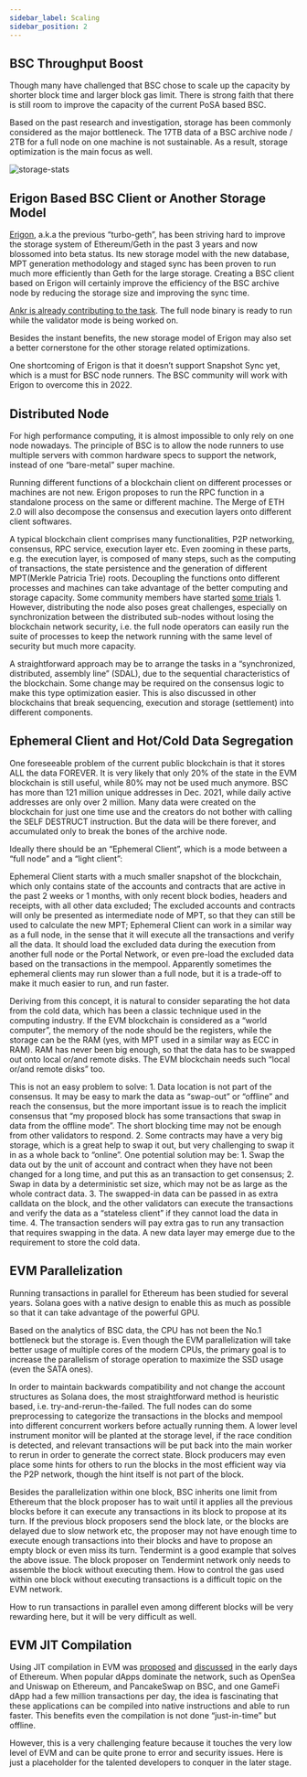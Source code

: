```yaml
---
sidebar_label: Scaling
sidebar_position: 2
---
```


## BSC Throughput Boost

Though many have challenged that BSC chose to scale up the capacity by shorter block time and larger block gas limit. There is strong faith that there is still room to improve the capacity of the current PoSA based BSC.

Based on the past research and investigation, storage has been commonly considered as the major bottleneck. The 17TB data of a BSC archive node / 2TB for a full node on one machine is not sustainable. As a result, storage optimization is the main focus as well.

![storage-stats](https://aws1.discourse-cdn.com/standard11/uploads/binancesmartchain1/original/1X/d177780f6baa8cfe6c6b5761b08b980d51cabcee.jpeg)

## Erigon Based BSC Client or Another Storage Model
[Erigon](https://github.com/ledgerwatch/erigon), a.k.a the previous “turbo-geth”, has been striving hard to improve the storage system of Ethereum/Geth in the past 3 years and now blossomed into beta status. Its new storage model with the new database, MPT generation methodology and staged sync has been proven to run much more efficiently than Geth for the large storage. Creating a BSC client based on Erigon will certainly improve the efficiency of the BSC archive node by reducing the storage size and improving the sync time.

[Ankr is already contributing to the task](https://github.com/binance-chain/bsc-erigon). The full node binary is ready to run while the validator mode is being worked on.

Besides the instant benefits, the new storage model of Erigon may also set a better cornerstone for the other storage related optimizations.

One shortcoming of Erigon is that it doesn’t support Snapshot Sync yet, which is a must for BSC node runners. The BSC community will work with Erigon to overcome this in 2022.

## Distributed Node
For high performance computing, it is almost impossible to only rely on one node nowadays. The principle of BSC is to allow the node runners to use multiple servers with common hardware specs to support the network, instead of one “bare-metal” super machine.

Running different functions of a blockchain client on different processes or machines are not new. Erigon proposes to run the RPC function in a standalone process on the same or different machine. The Merge of ETH 2.0 will also decompose the consensus and execution layers onto different client softwares.

A typical blockchain client comprises many functionalities, P2P networking, consensus, RPC service, execution layer etc. Even zooming in these parts, e.g. the execution layer, is composed of many steps, such as the computing of transactions, the state persistence and the generation of different MPT(Merkle Patricia Trie) roots. Decoupling the functions onto different processes and machines can take advantage of the better computing and storage capacity. Some community members have started [some trials](https://github.com/binance-chain/bsc/pull/640) 1. However, distributing the node also poses great challenges, especially on synchronization between the distributed sub-nodes without losing the blockchain network security, i.e. the full node operators can easily run the suite of processes to keep the network running with the same level of security but much more capacity.

A straightforward approach may be to arrange the tasks in a “synchronized, distributed, assembly line” (SDAL), due to the sequential characteristics of the blockchain. Some change may be required on the consensus logic to make this type optimization easier. This is also discussed in other blockchains that break sequencing, execution and storage (settlement) into different components.

## Ephemeral Client and Hot/Cold Data Segregation
One foreseeable problem of the current public blockchain is that it stores ALL the data FOREVER. It is very likely that only 20% of the state in the EVM blockchain is still useful, while 80% may not be used much anymore. BSC has more than 121 million unique addresses in Dec. 2021, while daily active addresses are only over 2 million. Many data were created on the blockchain for just one time use and the creators do not bother with calling the SELF DESTRUCT instruction. But the data will be there forever, and accumulated only to break the bones of the archive node.

Ideally there should be an “Ephemeral Client”, which is a mode between a “full node” and a “light client”:

Ephemeral Client starts with a much smaller snapshot of the blockchain, which only contains state of the accounts and contracts that are active in the past 2 weeks or 1 months, with only recent block bodies, headers and receipts, with all other data excluded;
The excluded accounts and contracts will only be presented as intermediate node of MPT, so that they can still be used to calculate the new MPT;
Ephemeral Client can work in a similar way as a full node, in the sense that it will execute all the transactions and verify all the data. It should load the excluded data during the execution from another full node or the Portal Network, or even pre-load the excluded data based on the transactions in the mempool.
Apparently sometimes the ephemeral clients may run slower than a full node, but it is a trade-off to make it much easier to run, and run faster.

Deriving from this concept, it is natural to consider separating the hot data from the cold data, which has been a classic technique used in the computing industry. If the EVM blockchain is considered as a “world computer”, the memory of the node should be the registers, while the storage can be the RAM (yes, with MPT used in a similar way as ECC in RAM). RAM has never been big enough, so that the data has to be swapped out onto local or/and remote disks. The EVM blockchain needs such “local or/and remote disks” too.

This is not an easy problem to solve:
    1. Data location is not part of the consensus. It may be easy to mark the data as “swap-out” or “offline” and reach the consensus, but the more important issue is to reach the implicit consensus that “my proposed block has some transactions that swap in data from the offline mode”. The short blocking time may not be enough from other validators to respond.
    2. Some contracts may have a very big storage, which is a great help to swap it out, but very challenging to swap it in as a whole back to “online”.
One potential solution may be:
    1. Swap the data out by the unit of account and contract when they have not been changed for a long time, and put this as an transaction to get consensus;
    2. Swap in data by a deterministic set size, which may not be as large as the whole contract data.
    3. The swapped-in data can be passed in as extra calldata on the block, and the other validators can execute the transactions and verify the data as a “stateless client” if they cannot load the data in time.
    4. The transaction senders will pay extra gas to run any transaction that requires swapping in the data.
A new data layer may emerge due to the requirement to store the cold data.

## EVM Parallelization
Running transactions in parallel for Ethereum has been studied for several years. Solana goes with a native design to enable this as much as possible so that it can take advantage of the powerful GPU.

Based on the analytics of BSC data, the CPU has not been the No.1 bottleneck but the storage is. Even though the EVM parallelization will take better usage of multiple cores of the modern CPUs, the primary goal is to increase the parallelism of storage operation to maximize the SSD usage (even the SATA ones).

In order to maintain backwards compatibility and not change the account structures as Solana does, the most straightforward method is heuristic based, i.e. try-and-rerun-the-failed. The full nodes can do some preprocessing to categorize the transactions in the blocks and mempool into different concurrent workers before actually running them. A lower level instrument monitor will be planted at the storage level, if the race condition is detected, and relevant transactions will be put back into the main worker to rerun in order to generate the correct state. Block producers may even place some hints for others to run the blocks in the most efficient way via the P2P network, though the hint itself is not part of the block.

Besides the parallelization within one block, BSC inherits one limit from Ethereum that the block proposer has to wait until it applies all the previous blocks before it can execute any transactions in its block to propose at its turn. If the previous block proposers send the block late, or the blocks are delayed due to slow network etc, the proposer may not have enough time to execute enough transactions into their blocks and have to propose an empty block or even miss its turn. Tendermint is a good example that solves the above issue. The block proposer on Tendermint network only needs to assemble the block without executing them. How to control the gas used within one block without executing transactions is a difficult topic on the EVM network.

How to run transactions in parallel even among different blocks will be very rewarding here, but it will be very difficult as well.

## EVM JIT Compilation
Using JIT compilation in EVM was [proposed](https://github.com/ethereum/evmjit) and [discussed](https://ethresear.ch/t/evm-performance/2791) in the early days of Ethereum. When popular dApps dominate the network, such as OpenSea and Uniswap on Ethereum, and PancakeSwap on BSC, and one GameFi dApp had a few million transactions per day, the idea is fascinating that these applications can be compiled into native instructions and able to run faster. This benefits even the compilation is not done “just-in-time” but offline.

However, this is a very challenging feature because it touches the very low level of EVM and can be quite prone to error and security issues. Here is just a placeholder for the talented developers to conquer in the later stage.